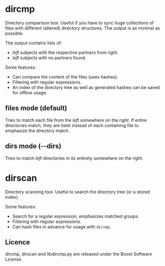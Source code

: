 # dircmp

Directory comparison tool. Useful if you have to sync huge collections of files with different (altered) directory structures. The output is as minimal as possible.

The output contains lists of:
* _left_ subjects with the respective partners from _right_. 
* _left_ subjects with no partners found.

Some features:
* Can compare the content of the files (uses hashes).
* Filtering with regular expressions.
* An index of the directory tree as well as generated hashes can be saved for offline usage.

## files mode (default)

Tries to match each file from the _left_ somewhere on the _right_.
If entire directories match, they are listet instead of each containing file to emphasize the directory match.

## dirs mode (--dirs)

Tries to match _left_ directories in its entirety somewhere on the _right_.

# dirscan

Directory scanning tool. Useful to search the directory tree (or a stored index).

Some features:
* Search for a regular expression, emphasizes matched groups.
* Filtering with regular expressions.
* Can hash files in advance for usage with `dircmp`.

## Licence

dircmp, dirscan and libdircmp.py are released under the Boost Software License.
